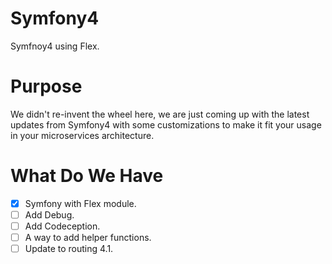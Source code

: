# Symfony4
Symfnoy4 using Flex.

# Purpose
We didn't re-invent the wheel here, we are just coming up with the latest updates from Symfony4 with some customizations to make it fit your usage in your microservices architecture.

# What Do We Have
* [x] Symfony with Flex module.
* [ ] Add Debug.
* [ ] Add Codeception.
* [ ] A way to add helper functions.
* [ ] Update to routing 4.1.
